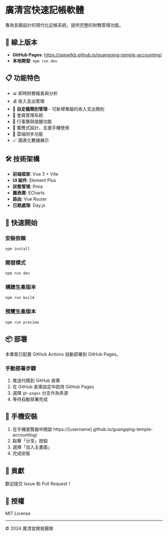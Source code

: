 # 廣清宮快速記帳軟體

專為宮廟設計的現代化記帳系統，提供完整的財務管理功能。

## 🚀 線上版本

- **GitHub Pages**: https://sppwlkb.github.io/guangqing-temple-accounting/
- **本地開發**: `npm run dev`

## 📋 功能特色

- 📊 即時財務報表與分析
- 💰 收入支出管理
- 🎨 **自定義類別管理** - 可新增專屬的收入支出類別
- 👥 會員管理系統
- 📅 行事曆與提醒功能
- 📱 響應式設計，支援手機使用
- 🔄 雲端同步功能
- 📈 圖表化數據展示

## 🛠️ 技術架構

- **前端框架**: Vue 3 + Vite
- **UI 組件**: Element Plus
- **狀態管理**: Pinia
- **圖表庫**: ECharts
- **路由**: Vue Router
- **日期處理**: Day.js

## 🚀 快速開始

### 安裝依賴
```bash
npm install
```

### 開發模式
```bash
npm run dev
```

### 構建生產版本
```bash
npm run build
```

### 預覽生產版本
```bash
npm run preview
```

## 📦 部署

本專案已配置 GitHub Actions 自動部署到 GitHub Pages。

### 手動部署步驟

1. 推送代碼到 GitHub 倉庫
2. 在 GitHub 倉庫設定中啟用 GitHub Pages
3. 選擇 `gh-pages` 分支作為來源
4. 等待自動部署完成

## 📱 手機安裝

1. 在手機瀏覽器中開啟 https://[username].github.io/guangqing-temple-accounting/
2. 點擊「分享」按鈕
3. 選擇「加入主畫面」
4. 完成安裝

## 🤝 貢獻

歡迎提交 Issue 和 Pull Request！

## 📄 授權

MIT License

---

© 2024 廣清宮開發團隊